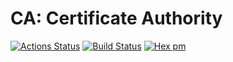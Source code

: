 # CA: Certificate Authority

[![Actions Status](https://github.com/synrc/ca/workflows/mix/badge.svg)](https://github.com/synrc/ca/actions)
[![Build Status](https://travis-ci.org/synrc/ca.svg?branch=master)](https://travis-ci.org/synrc/ca)
[![Hex pm](http://img.shields.io/hexpm/v/ca.svg?style=flat)](https://hex.pm/packages/ca)
